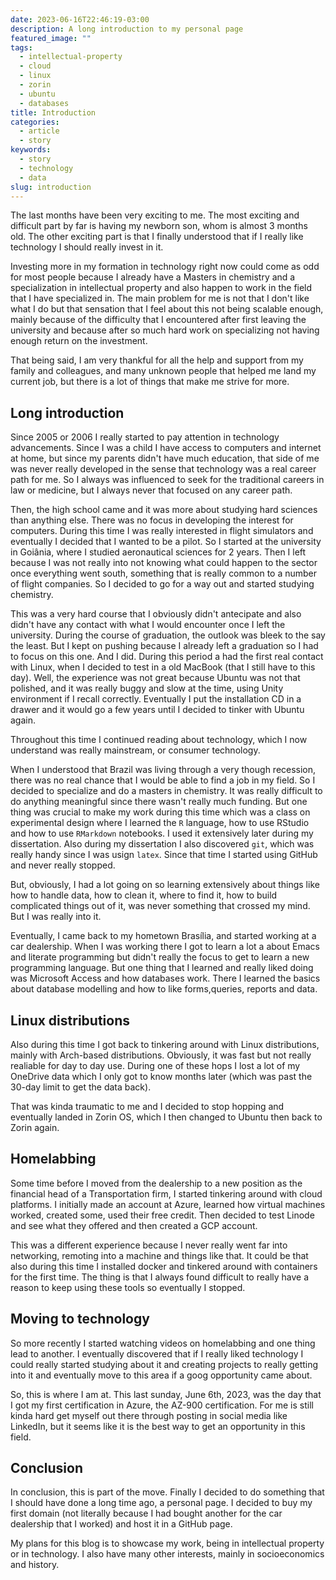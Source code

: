 ```yaml
---
date: 2023-06-16T22:46:19-03:00
description: A long introduction to my personal page
featured_image: ""
tags:
  - intellectual-property
  - cloud
  - linux
  - zorin
  - ubuntu
  - databases
title: Introduction
categories:
  - article
  - story
keywords:
  - story
  - technology
  - data
slug: introduction
---
```


The last months have been very exciting to me. The most exciting and difficult part by far is having my newborn son, whom is almost 3 months old. The other exciting part is that I finally understood that if I really like technology I should really invest in it.

Investing more in my formation in technology right now could come as odd for most people because I already have a Masters in chemistry and a specialization in intellectual property and also happen to work in the field that I have specialized in. The main problem for me is not that I don't like what I do but that sensation that I feel about this not being scalable enough, mainly because of the difficulty that I encountered after first leaving the university and because after so much hard work on specializing not having enough return on the investment.

That being said, I am very thankful for all the help and support from my family and colleagues, and many unknown people that helped me land my current job, but there is a lot of things that make me strive for more.

## Long introduction

Since 2005 or 2006 I really started to pay attention in technology advancements. Since I was a child I have access to computers and internet at home, but since my parents didn't have much education, that side of me was never really developed in the sense that technology was a real career path for me. So I always was influenced to seek for the traditional careers in law or medicine, but I always never that focused on any career path.

Then, the high school came and it was more about studying hard sciences than anything else. There was no focus in developing the interest for computers. During this time I was really interested in flight simulators and eventually I decided that I wanted to be a pilot. So I started at the university in Goiânia, where I studied aeronautical sciences for 2 years. Then I left because I was not really into not knowing what could happen to the sector once everything went south, something that is really common to a number of flight companies. So I decided to go for a way out and started studying chemistry.

This was a very hard course that I obviously didn't antecipate and also didn't have any contact with what I would encounter once I left the university. During the course of graduation, the outlook was bleek to the say the least. But I kept on pushing because I already left a graduation so I had to focus on this one. And I did. During this period a had the first real contact with Linux, when I decided to test in a old MacBook (that I still have to this day). Well, the experience was not great because Ubuntu was not that polished, and it was really buggy and slow at the time, using Unity environment if I recall correctly. Eventually I put the installation CD in a drawer and it would go a few years until I decided to tinker with Ubuntu again.

Throughout this time I continued reading about technology, which I now understand was really mainstream, or consumer technology.

When I understood that Brazil was living through a very though recession, there was no real chance that I would be able to find a job in my field. So I decided to specialize and do a masters in chemistry. It was really difficult to do anything meaningful since there wasn't really much funding. But one thing was crucial to make my work during this time which was a class on experimental design where I learned the `R` language, how to use RStudio and how to use `RMarkdown` notebooks. I used it extensively later during my dissertation. Also during my dissertation I also discovered `git`, which was really handy since I was usign `latex`. Since that time I started using GitHub and never really stopped.

But, obviously, I had a lot going on so learning extensively about things like how to handle data, how to clean it, where to find it, how to build complicated things out of it, was never something that crossed my mind. But I was really into it.

Eventually, I came back to my hometown Brasília, and started working at a car dealership. When I was working there I got to learn a lot a about Emacs and literate programming but didn't really the focus to get to learn a new programming language. But one thing that I learned and really liked doing was Microsoft Access and how databases work. There I learned the basics about database modelling and how to like forms,queries, reports and data.

## Linux distributions

Also during this time I got back to tinkering around with Linux distributions, mainly with Arch-based distributions. Obviously, it was fast but not really realiable for day to day use. During one of these hops I lost a lot of my OneDrive data which I only got to know months later (which was past the 30-day limit to get the data back).

That was kinda traumatic to me and I decided to stop hopping and eventually landed in Zorin OS, which I then changed to Ubuntu then back to Zorin again.

## Homelabbing

Some time before I moved from the dealership to a new position as the financial head of a Transportation firm, I started tinkering around with cloud platforms. I initially made an account at Azure, learned how virtual machines worked, created some, used their free credit. Then decided to test Linode and see what they offered and then created a GCP account.

This was a different experience because I never really went far into networking, remoting into a machine and things like that. It could be that also during this time I installed docker and tinkered around with containers for the first time. The thing is that I always found difficult to really have a reason to keep using these tools so eventually I stopped.

## Moving to technology

So more recently I started watching videos on homelabbing and one thing lead to another. I eventually discovered that if I really liked technology I could really started studying about it and creating projects to really getting into it and eventually move to this area if a goog opportunity came about.

So, this is where I am at. This last sunday, June 6th, 2023, was the day that I got my first certification in Azure, the AZ-900 certification. For me is still kinda hard get myself out there through posting in social media like LinkedIn, but it seems like it is the best way to get an opportunity in this field.

## Conclusion

In conclusion, this is part of the move. Finally I decided to do something that I should have done a long time ago, a personal page. I decided to buy my first domain (not literally because I had bought another for the car dealership that I worked) and host it in a GitHub page.

My plans for this blog is to showcase my work, being in intellectual property or in technology. I also have many other interests, mainly in socioeconomics and history.
